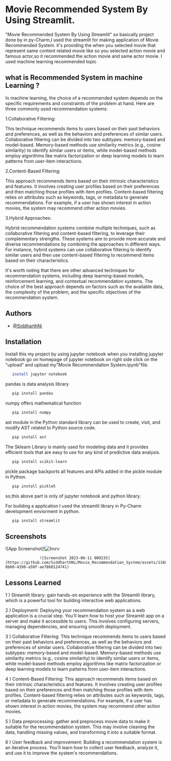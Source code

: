 
# Movie Recommended System By Using Streamlit.


"Movie Recommended System By Using Streamlit" so basically project done by in py-Charm,I used the streamlit for making application of Movie Recommended System. it's providing the when you selected movie that represent same content related movie like so you selected action movie and famous actor,so it recommended the action movie and same actor movie. I used machine learning recommended topic 

## what is Recommended System in machine Learning ?
In machine learning, the choice of a recommended system depends on the specific requirements and constraints of the problem at hand. Here are three commonly used recommendation systems:

1.Collaborative Filtering: 

This technique recommends items to users based on their past behaviors and preferences, as well as the behaviors and preferences of similar users. Collaborative filtering can be divided into two subtypes: memory-based and model-based. Memory-based methods use similarity metrics (e.g., cosine similarity) to identify similar users or items, while model-based methods employ algorithms like matrix factorization or deep learning models to learn patterns from user-item interactions.

2.Content-Based Filtering: 

This approach recommends items based on their intrinsic characteristics and features. It involves creating user profiles based on their preferences and then matching those profiles with item profiles. Content-based filtering relies on attributes such as keywords, tags, or metadata to generate recommendations. For example, if a user has shown interest in action movies, the system may recommend other action movies.

3.Hybrid Approaches: 

Hybrid recommendation systems combine multiple techniques, such as collaborative filtering and content-based filtering, to leverage their complementary strengths. These systems aim to provide more accurate and diverse recommendations by combining the approaches in different ways. For instance, hybrid systems can use collaborative filtering to identify similar users and then use content-based filtering to recommend items based on their characteristics.

It's worth noting that there are other advanced techniques for recommendation systems, including deep learning-based models, reinforcement learning, and contextual recommendation systems. The choice of the best approach depends on factors such as the available data, the complexity of the problem, and the specific objectives of the recommendation system.


## Authors

- [@SiddharthNi](https://github.com/SiddharthNi)


## Installation

Install this my project by using jupyter notebook
when you installing jupyter notebook go on homepage of jupyter notebook on right side click on the "upload" and upload my"Movie Recommendation System.ipynb"file. 


```bash
   install jupyter notebook
```
   pandas is data analysis library
```bash
   pip install pandas
```
   numpy offers mathematical function
```bash
   pip install numpy
```

   ast module in the Python standard library can be used to create, visit,    and modify AST related to Python source code.
```bash
   pip install ast
```
   The Sklearn Library is mainly used for modeling data and it provides efficient tools that are easy to use for any kind of predictive data analysis. 
```bash
   pip install scikit-learn
```
   pickle package backports all features and APIs added in the pickle module in Python.
```bash
   pip install pickle5
```

so,this above part is only  of jupyter notebook and python library.

For building a application I used the  streamlit library in Py-Charm development enviorment in python.
```bash
   pip install streamlit
```



    
## Screenshots

![App Screenshot]!![hnrv](https://github.com/SiddharthNi/Movie_Recommendation_System/assets/116881073/87237fd5-2b05-4ea0-b52d-bac2642ea69a)

                   ![Screenshot 2023-06-11 000235](https://github.com/SiddharthNi/Movie_Recommendation_System/assets/116881073/c7b3f6bb-8b60-4390-a50f-ae7860124741)
                  



## Lessons Learned

1 ) Streamlit library:  gain hands-on experience with the Streamlit library, which is a powerful tool for building interactive web applications. 


2 ) Deployment: Deploying your recommendation system as a web application is a crucial step. You'll learn how to host your Streamlit app on a server and make it accessible to users. This involves configuring servers, managing dependencies, and ensuring smooth deployment.


3 ) Collaborative Filtering: This technique recommends items to users based on their past behaviors and preferences, as well as the behaviors and preferences of similar users. Collaborative filtering can be divided into two subtypes: memory-based and model-based. Memory-based methods use similarity metrics (e.g., cosine similarity) to identify similar users or items, while model-based methods employ algorithms like matrix factorization or deep learning models to learn patterns from user-item interactions.

4 ) Content-Based Filtering: This approach recommends items based on their intrinsic characteristics and features. It involves creating user profiles based on their preferences and then matching those profiles with item profiles. Content-based filtering relies on attributes such as keywords, tags, or metadata to generate recommendations. For example, if a user has shown interest in action movies, the system may recommend other action movies.

5 ) Data preprocessing:  gather and preprocess movie data to make it suitable for the recommendation system. This may involve cleaning the data, handling missing values, and transforming it into a suitable format.

6 ) User feedback and improvement: Building a recommendation system is an iterative process. You'll learn how to collect user feedback, analyze it, and use it to improve the system's recommendations. 


